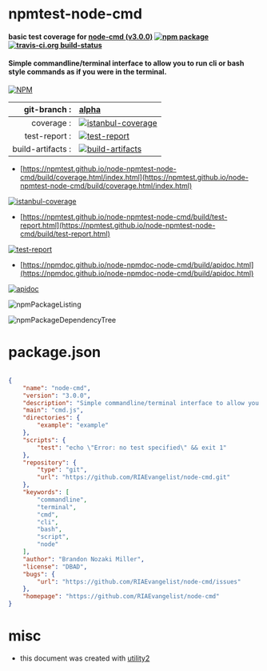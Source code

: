 # npmtest-node-cmd

#### basic test coverage for  [node-cmd (v3.0.0)](https://github.com/RIAEvangelist/node-cmd)  [![npm package](https://img.shields.io/npm/v/npmtest-node-cmd.svg?style=flat-square)](https://www.npmjs.org/package/npmtest-node-cmd) [![travis-ci.org build-status](https://api.travis-ci.org/npmtest/node-npmtest-node-cmd.svg)](https://travis-ci.org/npmtest/node-npmtest-node-cmd)

#### Simple commandline/terminal interface to allow you to run cli or bash style commands as if you were in the terminal.

[![NPM](https://nodei.co/npm/node-cmd.png?downloads=true&downloadRank=true&stars=true)](https://www.npmjs.com/package/node-cmd)

| git-branch : | [alpha](https://github.com/npmtest/node-npmtest-node-cmd/tree/alpha)|
|--:|:--|
| coverage : | [![istanbul-coverage](https://npmtest.github.io/node-npmtest-node-cmd/build/coverage.badge.svg)](https://npmtest.github.io/node-npmtest-node-cmd/build/coverage.html/index.html)|
| test-report : | [![test-report](https://npmtest.github.io/node-npmtest-node-cmd/build/test-report.badge.svg)](https://npmtest.github.io/node-npmtest-node-cmd/build/test-report.html)|
| build-artifacts : | [![build-artifacts](https://npmtest.github.io/node-npmtest-node-cmd/glyphicons_144_folder_open.png)](https://github.com/npmtest/node-npmtest-node-cmd/tree/gh-pages/build)|

- [https://npmtest.github.io/node-npmtest-node-cmd/build/coverage.html/index.html](https://npmtest.github.io/node-npmtest-node-cmd/build/coverage.html/index.html)

[![istanbul-coverage](https://npmtest.github.io/node-npmtest-node-cmd/build/screenCapture.buildCi.browser.%252Ftmp%252Fbuild%252Fcoverage.lib.html.png)](https://npmtest.github.io/node-npmtest-node-cmd/build/coverage.html/index.html)

- [https://npmtest.github.io/node-npmtest-node-cmd/build/test-report.html](https://npmtest.github.io/node-npmtest-node-cmd/build/test-report.html)

[![test-report](https://npmtest.github.io/node-npmtest-node-cmd/build/screenCapture.buildCi.browser.%252Ftmp%252Fbuild%252Ftest-report.html.png)](https://npmtest.github.io/node-npmtest-node-cmd/build/test-report.html)

- [https://npmdoc.github.io/node-npmdoc-node-cmd/build/apidoc.html](https://npmdoc.github.io/node-npmdoc-node-cmd/build/apidoc.html)

[![apidoc](https://npmdoc.github.io/node-npmdoc-node-cmd/build/screenCapture.buildCi.browser.%252Ftmp%252Fbuild%252Fapidoc.html.png)](https://npmdoc.github.io/node-npmdoc-node-cmd/build/apidoc.html)

![npmPackageListing](https://npmtest.github.io/node-npmtest-node-cmd/build/screenCapture.npmPackageListing.svg)

![npmPackageDependencyTree](https://npmtest.github.io/node-npmtest-node-cmd/build/screenCapture.npmPackageDependencyTree.svg)



# package.json

```json

{
    "name": "node-cmd",
    "version": "3.0.0",
    "description": "Simple commandline/terminal interface to allow you to run cli or bash style commands as if you were in the terminal.",
    "main": "cmd.js",
    "directories": {
        "example": "example"
    },
    "scripts": {
        "test": "echo \"Error: no test specified\" && exit 1"
    },
    "repository": {
        "type": "git",
        "url": "https://github.com/RIAEvangelist/node-cmd.git"
    },
    "keywords": [
        "commandline",
        "terminal",
        "cmd",
        "cli",
        "bash",
        "script",
        "node"
    ],
    "author": "Brandon Nozaki Miller",
    "license": "DBAD",
    "bugs": {
        "url": "https://github.com/RIAEvangelist/node-cmd/issues"
    },
    "homepage": "https://github.com/RIAEvangelist/node-cmd"
}
```



# misc
- this document was created with [utility2](https://github.com/kaizhu256/node-utility2)
